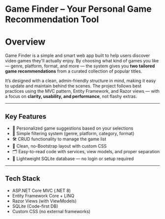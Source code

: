 # Game Finder – Your Personal Game Recommendation Tool

# Overview
Game Finder is a simple and smart web app built to help users discover video games they'll actually enjoy. By choosing what kind of games you like — genre, platform, format, and more — the system gives you **two tailored game recommendations** from a curated collection of popular titles.

It’s designed with a clean, admin-friendly structure in mind, making it easy to update and maintain behind the scenes. The project follows best practices using the MVC pattern, Entity Framework, and Razor views — with a focus on **clarity, usability, and performance**, not flashy extras.

---

## Key Features
- 🎯 Personalized game suggestions based on your selections
- 🧩 Simple filtering system (genre, platform, category, format)
- 🛠️ CRUD functionality to manage the game list
- 🎨 Clean, no-Bootstrap layout with custom CSS
- 🗂️ Easy-to-read code with services, view models, and proper separation
- 💾 Lightweight SQLite database — no login or setup required

---

## Tech Stack
- ASP.NET Core MVC (.NET 8)
- Entity Framework Core + LINQ
- Razor Views (with ViewModels)
- SQLite (Code-first DB)
- Custom CSS (no external frameworks)

